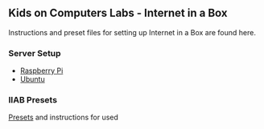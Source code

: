 
## Kids on Computers Labs - Internet in a Box

Instructions and preset files for setting up Internet in a Box are found here.

### Server Setup
- [Raspberry Pi](iiab-setup-with-presets.md)
- [Ubuntu](iiab-on-ubuntu.md)

### IIAB Presets
[Presets](./presets) and instructions for used
